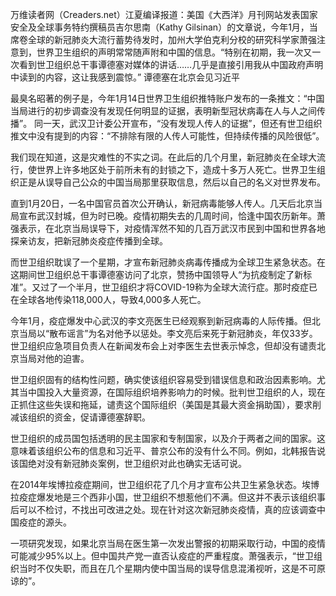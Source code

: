万维读者网（Creaders.net）江夏编译报道：美国《大西洋》月刊网站发表国家安全及全球事务特约撰稿员吉尔思南（Kathy Gilsinan）的文章说，今年1月，当席卷全球的新冠肺炎大流行蓄势待发时，加州大学伯克利分校的研究科学家萧强注意到，世界卫生组织的声明常常随声附和中国的信息。“特别在初期，我一次又一次看到世卫组织总干事谭德塞对媒体的讲话……几乎是直接引用我从中国政府声明中读到的内容，这让我感到震惊。” 谭德塞在北京会见习近平

最臭名昭著的例子是，今年1月14日世界卫生组织推特账户发布的一条推文：“中国当局进行的初步调查没有发现任何明显的证据，表明新型冠状病毒在人与人之间传播”。 同一天，武汉卫计委公开宣布，“没有发现人传人的证据”，但还有世卫组织推文中没有提到的内容：“不排除有限的人传人可能性，但持续传播的风险很低”。

我们现在知道，这是灾难性的不实之词。在此后的几个月里，新冠肺炎在全球大流行，使世界上许多地区处于前所未有的封锁之下，造成十多万人死亡。世界卫生组织正是从误导自己公众的中国当局那里获取信息，然后以自己的名义对世界发布。

直到1月20日，一名中国官员首次公开确认，新冠病毒能够人传人。几天后北京当局宣布武汉封城，但为时已晚。疫情初期失去的几周时间，恰逢中国农历新年。萧强表示，在北京当局误导下，对疫情浑然不知的几百万武汉市民到中国和世界各地探亲访友，把新冠肺炎疫症传播到全球。

而世卫组织耽误了一个星期，才宣布新冠肺炎病毒传播成为全球卫生紧急状态。在这期间世卫组织总干事谭德塞访问了北京，赞扬中国领导人“为抗疫制定了新标准”。又过了一个半月，世卫组织才将COVID-19称为全球大流行症。那时疫症已在全球各地传染118,000人，导致4,000多人死亡。

今年1月，疫症爆发中心武汉的李文亮医生已经观察到新冠病毒的人际传播。但北京当局以“散布谣言”为名对他予以惩处。李文亮后来死于新冠肺炎，年仅33岁。世卫组织应急项目负责人在新闻发布会上对李医生去世表示悼念，但却没有谴责北京当局对他的迫害。

世卫组织固有的结构性问题，确实使该组织容易受到错误信息和政治因素影响。尤其当中国投入大量资源，在国际组织培养影响力的时候。批判世卫组织的人，现在正抓住这些失误和拖延，谴责这个国际组织（美国是其最大资金捐助国），要求削减该组织的资金，促请谭德塞辞职。

世卫组织的成员国包括透明的民主国家和专制国家，以及介于两者之间的国家。这意味着该组织公布的信息和习近平、普京公布的没有什么不同。例如，北韩报告说该国绝对没有新冠肺炎案例，世卫组织对此也确实无话可说。

在2014年埃博拉疫症期间，世卫组织花了几个月才宣布公共卫生紧急状态。埃博拉疫症爆发地是三个西非小国，世卫组织不想惹他们不满。但这并不表示该组织事后可以不检讨，不找出可改进之处。现在针对这次新冠肺炎疫情，真的应该调查中国疫症的源头。

一项研究发现，如果北京当局在医生第一次发出警报的初期采取行动，中国的疫情可能减少95%以上。但中国共产党一直否认疫症的严重程度。萧强表示，“世卫组织当时不仅失职，而且在几个星期内使中国当局的误导信息混淆视听，这是不可原谅的”。


